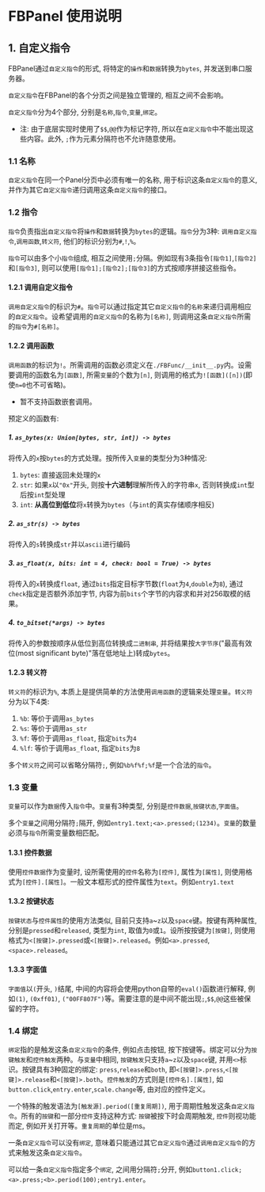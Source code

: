 # FBPanel 使用说明

## 1. 自定义指令

FBPanel通过`自定义指令`的形式, 将特定的`操作`和`数据`转换为`bytes`, 并发送到串口服务器。

`自定义指令`在FBPanel的各个分页之间是独立管理的, 相互之间不会影响。

`自定义指令`分为4个部分, 分别是`名称`,`指令`,`变量`,`绑定`。

+ 注: 由于底层实现时使用了`$$`,`@@`作为标记字符, 所以在`自定义指令`中不能出现这些内容。此外, `;`作为元素分隔符也不允许随意使用。

### 1.1 名称

`自定义指令`在同一个Panel分页中必须有唯一的名称, 用于标识这条`自定义指令`的意义, 并作为其它`自定义指令`递归调用这条`自定义指令`的接口。

### 1.2 指令

`指令`负责指出`自定义指令`将`操作`和`数据`转换为`bytes`的逻辑。`指令`分为3种: `调用自定义指令`,`调用函数`,`转义符`, 他们的标识分别为`#`,`!`,`%`。

`指令`可以由多个小`指令`组成, 相互之间使用`;`分隔。例如现有3条指令`[指令1]`,`[指令2]`和`[指令3]`, 则可以使用`[指令1];[指令2];[指令3]`的方式按顺序拼接这些指令。

#### 1.2.1 调用自定义指令

`调用自定义指令`的标识为`#`。`指令`可以通过指定其它`自定义指令`的`名称`来递归调用相应的`自定义指令`。设希望调用的`自定义指令`的名称为`[名称]`, 则调用这条`自定义指令`所需的`指令`为`#[名称]`。

#### 1.2.2 调用函数

`调用函数`的标识为`!`。所需调用的函数必须定义在`./FBFunc/__init__.py`内。设需要调用的函数名为`[函数]`, 所需`变量`的个数为`[n]`, 则调用的格式为`![函数]([n])`(即使`n=0`也不可省略)。

+ 暂不支持函数嵌套调用。

预定义的函数有:

##### 1. `as_bytes(x: Union[bytes, str, int]) -> bytes`

将传入的`x`按`bytes`的方式处理。按所传入`变量`的类型分为3种情况:

1. `bytes`: 直接返回未处理的`x`
2. `str`: 如果`x`以`"0x"`开头, 则按**十六进制**理解所传入的字符串`x`, 否则转换成`int`型后按`int`型处理
3. `int`: **从高位到低位**将`x`转换为`bytes`（与`int`的真实存储顺序相反)

##### 2. `as_str(s) -> bytes`

将传入的`s`转换成`str`并以`ascii`进行编码

##### 3. `as_float(x, bits: int = 4, check: bool = True) -> bytes`

将传入的`x`转换成`float`, 通过`bits`指定目标字节数(`float`为`4`,`double`为`8`), 通过`check`指定是否额外添加字节, 内容为前`bits`个字节的内容求和并对256取模的结果。

##### 4. `to_bitset(*args) -> bytes`

将传入的参数按顺序从低位到高位转换成`二进制串`, 并将结果按`大字节序`("最高有效位(most significant byte)"落在低地址上)转成`bytes`。

#### 1.2.3 转义符

`转义符`的标识为`%`, 本质上是提供简单的方法使用`调用函数`的逻辑来处理`变量`。`转义符`分为以下4类:

1. `%b`: 等价于调用`as_bytes`
2. `%s`: 等价于调用`as_str`
3. `%f`: 等价于调用`as_float`, 指定`bits`为`4`
3. `%lf`: 等价于调用`as_float`, 指定`bits`为`8`

多个`转义符`之间可以省略分隔符`;`, 例如`%b%f%f;%f`是一个合法的`指令`。

### 1.3 变量

`变量`可以作为`数据`传入`指令`中。`变量`有3种类型, 分别是`控件数据`,`按键状态`,`字面值`。

多个`变量`之间用分隔符`;`隔开, 例如`entry1.text;<a>.pressed;(1234)`。`变量`的数量必须与`指令`所需变量数相匹配。

#### 1.3.1 控件数据

使用`控件数据`作为变量时, 设所需使用的`控件`名称为`[控件]`, 属性为`[属性]`, 则使用格式为`[控件].[属性]`。一般文本框形式的控件属性为`text`。例如`entry1.text`

#### 1.3.2 按键状态

`按键状态`与`控件属性`的使用方法类似, 目前只支持`a`~`z`以及`space`键。按键有两种属性, 分别是`pressed`和`released`, 类型为`int`, 取值为`0`或`1`。设所按按键为`[按键]`, 则使用格式为`<[按键]>.pressed`或`<[按键]>.released`。例如`<a>.pressed`, `<space>.released`。

#### 1.3.3 字面值

`字面值`以`(`开头, `)`结尾, 中间的内容将会使用python自带的`eval()`函数进行解释, 例如`(1)`, `(0xff01)`, `("00FF807F")`等。需要注意的是中间不能出现`;`,`$$`,`@@`这些被保留的字符。

### 1.4 绑定

`绑定`指的是触发这条`自定义指令`的条件, 例如点击按钮, 按下按键等。绑定可以分为`按键触发`和`控件触发`两种。与`变量`中相同, `按键触发`只支持`a`~`z`以及`space`键, 并用`<>`标识。按键具有3种固定的绑定: `press`,`release`和`both`, 即`<[按键]>.press`,`<[按键]>.release`和`<[按键]>.both`。`控件触发`的方式则是`[控件名].[属性]`, 如`button.click`,`entry.enter`,`scale.change`等, 由对应的控件定义。

一个特殊的触发语法为`[触发源].period([重复周期])`, 用于周期性触发这条`自定义指令`。所有的`按键`和一部分`控件`支持这种方式: `按键`被按下时会周期触发, `控件`则视功能而定, 例如开关打开等。`重复周期`的单位是ms。

一条`自定义指令`可以没有`绑定`, 意味着只能通过其它`自定义指令`通过`调用自定义指令`的方式来触发这条`自定义指令`。

可以给一条`自定义指令`指定多个`绑定`, 之间用分隔符`;`分开, 例如`button1.click;<a>.press;<b>.period(100);entry1.enter`。
